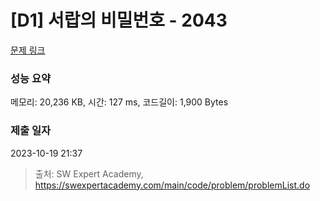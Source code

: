 # [D1] 서랍의 비밀번호 - 2043 

[문제 링크](https://swexpertacademy.com/main/code/problem/problemDetail.do?contestProbId=AV5QJ_8KAx8DFAUq) 

### 성능 요약

메모리: 20,236 KB, 시간: 127 ms, 코드길이: 1,900 Bytes

### 제출 일자

2023-10-19 21:37



> 출처: SW Expert Academy, https://swexpertacademy.com/main/code/problem/problemList.do
